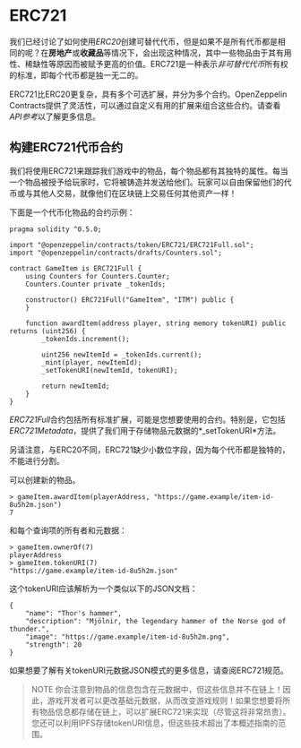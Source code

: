 # ERC721
我们已经讨论了如何使用*ERC20*创建可替代代币，但是如果不是所有代币都是相同的呢？在**房地产**或**收藏品**等情况下，会出现这种情况，其中一些物品由于其有用性、稀缺性等原因而被赋予更高的价值。ERC721是一种表示*非可替代代币*所有权的标准，即每个代币都是独一无二的。

ERC721比ERC20更复杂，具有多个可选扩展，并分为多个合约。OpenZeppelin Contracts提供了灵活性，可以通过自定义有用的扩展来组合这些合约。请查看*API参考*以了解更多信息。

## 构建ERC721代币合约
我们将使用ERC721来跟踪我们游戏中的物品，每个物品都有其独特的属性。每当一个物品被授予给玩家时，它将被铸造并发送给他们。玩家可以自由保留他们的代币或与其他人交易，就像他们在区块链上交易任何其他资产一样！

下面是一个代币化物品的合约示例：
```
pragma solidity ^0.5.0;

import "@openzeppelin/contracts/token/ERC721/ERC721Full.sol";
import "@openzeppelin/contracts/drafts/Counters.sol";

contract GameItem is ERC721Full {
    using Counters for Counters.Counter;
    Counters.Counter private _tokenIds;

    constructor() ERC721Full("GameItem", "ITM") public {
    }

    function awardItem(address player, string memory tokenURI) public returns (uint256) {
        _tokenIds.increment();

        uint256 newItemId = _tokenIds.current();
        _mint(player, newItemId);
        _setTokenURI(newItemId, tokenURI);

        return newItemId;
    }
}
```
*ERC721Full*合约包括所有标准扩展，可能是您想要使用的合约。特别是，它包括*ERC721Metadata*，提供了我们用于存储物品元数据的*_setTokenURI*方法。

另请注意，与ERC20不同，ERC721缺少小数位字段，因为每个代币都是独特的，不能进行分割。

可以创建新的物品。
```
> gameItem.awardItem(playerAddress, "https://game.example/item-id-8u5h2m.json")
7
```

和每个查询项的所有者和元数据：
```
> gameItem.ownerOf(7)
playerAddress
> gameItem.tokenURI(7)
"https://game.example/item-id-8u5h2m.json"
```


这个tokenURI应该解析为一个类似以下的JSON文档：
```
{
    "name": "Thor's hammer",
    "description": "Mjölnir, the legendary hammer of the Norse god of thunder.",
    "image": "https://game.example/item-id-8u5h2m.png",
    "strength": 20
}
```

如果想要了解有关tokenURI元数据JSON模式的更多信息，请查阅ERC721规范。

> NOTE
你会注意到物品的信息包含在元数据中，但这些信息并不在链上！因此，游戏开发者可以更改基础元数据，从而改变游戏规则！如果您想要将所有物品信息都存储在链上，可以扩展ERC721来实现（尽管这将非常昂贵）。您还可以利用IPFS存储tokenURI信息，但这些技术超出了本概述指南的范围。